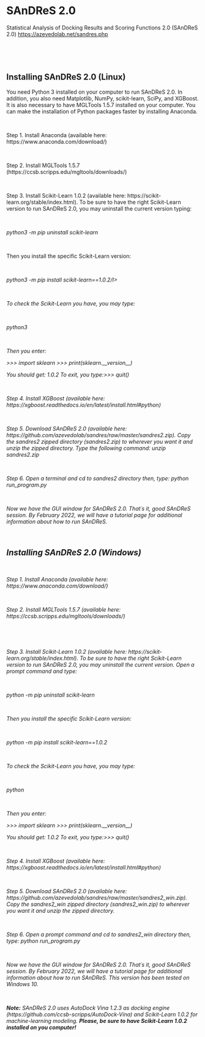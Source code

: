 # SAnDReS 2.0
Statistical Analysis of Docking Results and Scoring Functions 2.0 (SAnDReS 2.0)
https://azevedolab.net/sandres.php
<P>&nbsp;</P>
<P>&nbsp;</P>
<H2>Installing SAnDReS 2.0 (Linux)</H2>  
You need Python 3 installed on your computer to run SAnDReS 2.0. In addition, you also need Matplotlib, NumPy, scikit-learn, SciPy, and XGBoost. It is also necessary to have MGLTools 1.5.7 installed on your computer. You can make the installation of Python packages faster by installing Anaconda. 
<P>&nbsp;</P>
Step 1. Install Anaconda (available here: https://www.anaconda.com/download/)
<P>&nbsp;</P>
Step 2. Install MGLTools 1.5.7 (https://ccsb.scripps.edu/mgltools/downloads/)
<P>&nbsp;</P>
Step 3. Install Scikit-Learn 1.0.2 (available here: https://scikit-learn.org/stable/index.html). To be sure to have the right Scikit-Learn version to run SAnDReS 2.0, you may uninstall the current version typing:
<P>&nbsp;</P>
<P><I>python3 -m pip uninstall scikit-learn</I></P>
<P>&nbsp;</P>
Then you install the specific Scikit-Learn version:
<P>&nbsp;</P>
<P><I>python3 -m pip install scikit-learn==1.0.2/I></P>
<P>&nbsp;</P>
To check the Scikit-Learn you have, you may type:
<P>&nbsp;</P>
<P><I>python3</I></P>
<P>&nbsp;</P>
Then you enter:
<P><I>>>> import sklearn
>>> print(sklearn.__version__)</I></P>
You should get: 1.0.2
To exit, you type:<I>>>> quit()</I>
<P>&nbsp;</P>
Step 4. Install XGBoost (available here: https://xgboost.readthedocs.io/en/latest/install.html#python)
<P>&nbsp;</P>
Step 5. Download SAnDReS 2.0 (available here: https://github.com/azevedolab/sandres/raw/master/sandres2.zip). Copy the sandres2 zipped directory (sandres2.zip) to wherever you want it and unzip the zipped directory. Type the following command:<I> unzip sandres2.zip </I>
<P>&nbsp;</P>
Step 6. Open a terminal and cd to sandres2 directory then, type:<I> python run_program.py </I> 
<P>&nbsp;</P>
Now we have the GUI window for SAnDReS 2.0. That´s it, good SAnDReS session. By February 2022, we will have a tutorial page for additional information about how to run SAnDReS.
<P>&nbsp;</P>
<H2>Installing SAnDReS 2.0 (Windows)</H2>  
<P>&nbsp;</P>
Step 1. Install Anaconda (available here: https://www.anaconda.com/download/)
<P>&nbsp;</P>
Step 2. Install MGLTools 1.5.7 (available here: https://ccsb.scripps.edu/mgltools/downloads/)
<P>&nbsp;</P>
<P>&nbsp;</P>
Step 3. Install Scikit-Learn 1.0.2 (available here: https://scikit-learn.org/stable/index.html). To be sure to have the right Scikit-Learn version to run SAnDReS 2.0, you may uninstall the current version. Open a prompt command and type: 
<P>&nbsp;</P>
<P><I>python -m pip uninstall scikit-learn</I></P>
<P>&nbsp;</P>
Then you install the specific Scikit-Learn version:
<P>&nbsp;</P>
<P><I>python -m pip install scikit-learn==1.0.2 </I></P>
<P>&nbsp;</P>
To check the Scikit-Learn you have, you may type:
<P>&nbsp;</P>
<P><I>python</I></P>
<P>&nbsp;</P>
Then you enter:
<P><I>>>> import sklearn
>>> print(sklearn.__version__)</I></P>
You should get: 1.0.2
To exit, you type:<I>>>> quit()</I>
<P>&nbsp;</P>
Step 4. Install XGBoost (available here: https://xgboost.readthedocs.io/en/latest/install.html#python)
<P>&nbsp;</P>
Step 5. Download SAnDReS 2.0 (available here: https://github.com/azevedolab/sandres/raw/master/sandres2_win.zip). Copy the sandres2_win zipped directory (sandres2_win.zip) to wherever you want it and unzip the zipped directory.
<P>&nbsp;</P>
Step 6. Open a prompt command and cd to sandres2_win directory then, type: python run_program.py 
<P>&nbsp;</P>
Now we have the GUI window for SAnDReS 2.0. That´s it, good SAnDReS session. By February 2022, we will have a tutorial page for additional information about how to run SAnDReS. This version has been tested on Windows 10.
<P>&nbsp;</P>
<P><B>Note:</B> SAnDReS 2.0 uses AutoDock Vina 1.2.3 as docking engine (https://github.com/ccsb-scripps/AutoDock-Vina) and Scikit-Learn 1.0.2 for machine-learning modeling. <B>Please, be sure to have Scikit-Learn 1.0.2 installed on you computer!</B></P>
